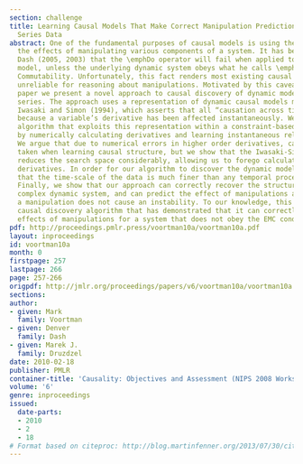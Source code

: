 ```yaml
---
section: challenge
title: Learning Causal Models That Make Correct Manipulation Predictions With Time
  Series Data
abstract: One of the fundamental purposes of causal models is using them to predict
  the effects of manipulating various components of a system. It has been argued by
  Dash (2005, 2003) that the \emphDo operator will fail when applied to an equilibrium
  model, unless the underlying dynamic system obeys what he calls \emphEquilibration-Manipulation
  Commutability. Unfortunately, this fact renders most existing causal discovery algorithms
  unreliable for reasoning about manipulations. Motivated by this caveat, in this
  paper we present a novel approach to causal discovery of dynamic models from time
  series. The approach uses a representation of dynamic causal models motivated by
  Iwasaki and Simon (1994), which asserts that all “causation across time” occurs
  because a variable’s derivative has been affected instantaneously. We present an
  algorithm that exploits this representation within a constraint-based learning framework
  by numerically calculating derivatives and learning instantaneous relationships.
  We argue that due to numerical errors in higher order derivatives, care must be
  taken when learning causal structure, but we show that the Iwasaki-Simon representation
  reduces the search space considerably, allowing us to forego calculating many high-order
  derivatives. In order for our algorithm to discover the dynamic model, it is necessary
  that the time-scale of the data is much finer than any temporal process of the system.
  Finally, we show that our approach can correctly recover the structure of a fairly
  complex dynamic system, and can predict the effect of manipulations accurately when
  a manipulation does not cause an instability. To our knowledge, this is the first
  causal discovery algorithm that has demonstrated that it can correctly predict the
  effects of manipulations for a system that does not obey the EMC condition.
pdf: http://proceedings.pmlr.press/voortman10a/voortman10a.pdf
layout: inproceedings
id: voortman10a
month: 0
firstpage: 257
lastpage: 266
page: 257-266
origpdf: http://jmlr.org/proceedings/papers/v6/voortman10a/voortman10a.pdf
sections: 
author:
- given: Mark
  family: Voortman
- given: Denver
  family: Dash
- given: Marek J.
  family: Druzdzel
date: 2010-02-18
publisher: PMLR
container-title: 'Causality: Objectives and Assessment (NIPS 2008 Workshop)'
volume: '6'
genre: inproceedings
issued:
  date-parts:
  - 2010
  - 2
  - 18
# Format based on citeproc: http://blog.martinfenner.org/2013/07/30/citeproc-yaml-for-bibliographies/
---
```


